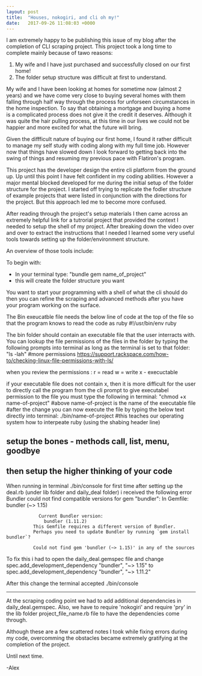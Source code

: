 ```yaml
---
layout: post
title:  "Houses, nokogiri, and cli oh my!"
date:   2017-09-26 11:08:03 +0000
---
```



I am extremely happy to be publishing this issue of my blog after the completion of CLI scraping project.  This project took a long time to complete mainly because of tawo reasons:

1.  My wife and I have just purchased and successfully closed on our first home!
2.  The folder setup structure was difficult at first to understand.

My wife and I have been looking at homes for sometime now (almost 2 years) and we have come very close to buying several homes with them falling through half way through the process for unforseen circumstances in the home inspection.  To say that obtaining a mortgage and buying a home is a complicated process does not give it the credit it deserves. Although it was quite the hair pulling process, at this time in our lives we could not be happier and more excited for what the future will bring.

Given the diffficult nature of buying our first home, I found it rather difficult to manage my self study with coding along with my full time job.  However now that things have slowed down I look forward to getting back into the swing of things and resuming my previous pace with Flatiron's program.

This project has the developer design the entire cli platform from the ground up.  Up until this point I have felt confident in my coding abilities. However a major mental blocked developed for me during the initial setup of the folder structure for the project.  I started off trying to replicate the fodler structure of example projects that were listed in conjunction with the directions for the project.  But this approach led me to become more confused.

After reading through the project's setup materials I then came across an extremely helpful link for a tutrorial project that provided the context I needed to setup the shell of my project. After breaking down the video over and over to extract the instructions that I needed I learned some very useful tools towards setting up the folder/environment structure.

An overview of those tools include:

To begin with:
* In your terminal type: "bundle gem name_of_project"
* this will create the folder structure you want

You want to start your programming with a shell of what the cli should do then you can refine the scraping and advanced methods after you have your program working on  the surface.

The Bin exeucatble file needs the below line of code at the top of the file so that the program knows to read the code as ruby
        #!/usr/bin/env ruby

The bin folder should contain an executable file that the user interracts with.
You can lookup the file permissions of the files in the folder by typing the following prompts into terminal as long as the terminal is set to that folder:
        "ls -lah"
        #more permissions  https://support.rackspace.com/how-to/checking-linux-file-permissions-with-ls/

when you review the permissions :
        r = read
        w = write
        x - execuctable

if your executable file does not contain x, then it is more difficult for the user to directly call the program from the cli prompt
to give executabel permission to the file you must type the following in terminal:
        "chmod +x name-of-project"
        #above name-of-project is the name of the executable file
        #after the change you can now execute the file by typing the below text directly into terminal:
            ./bin/name-of-project
        #this teaches our operating system how to interpeate ruby (using the shabing header line)

setup the bones - methods call, list, menu, goodbye
--------------------------------
then setup the higher thinking of your code
-----------
When running in terminal  ./bin/console for first time after setting up the deal.rb (under lib folder and daily_deal folder) i received the following error
              Bundler could not find compatible versions for gem "bundler":
                In Gemfile:
                  bundler (~> 1.15)

                Current Bundler version:
                  bundler (1.11.2)
              This Gemfile requires a different version of Bundler.
              Perhaps you need to update Bundler by running `gem install bundler`?

              Could not find gem 'bundler (~> 1.15)' in any of the sources

To fix this i had to open the daily_deal.gemspec file and change
                spec.add_development_dependency "bundler", "~> 1.15"
                to
                spec.add_development_dependency "bundler", "~> 1.11.2"

After this change the terminal accepted ./bin/console

----------------------
At the scraping coding point we had to add additional dependencies in daily_deal.gemspec.
Also, we have to require 'nokogiri' and require 'pry' in the lib folder project_file_name.rb file to have the dependencies come through.


Although these are a few scattered notes I took while fixing errors during my code, overcomming the obstacles became extremely gratifying at the completion of the project.

Until next time.

-Alex

